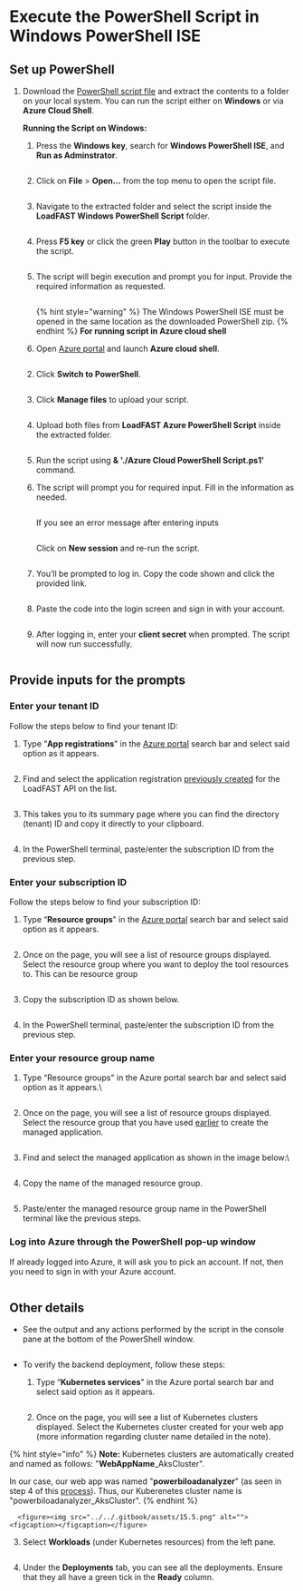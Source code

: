 # Execute the PowerShell Script in Windows PowerShell ISE

## Set up PowerShell

1. Download the [PowerShell script file](https://links.maqsoftware.com/3EdETrg) and extract the contents to a folder on your local system. You can run the script either on **Windows** or via **Azure Cloud Shell**.

    **Running the Script on Windows:**
    1. Press the **Windows key**, search for **Windows PowerShell ISE**, and **Run as Adminstrator**.

        <figure><img src="../../.gitbook/assets/power-shell-ise.png" alt=""><figcaption></figcaption></figure>

    2. Click on **File** > **Open...** from the top menu to open the script file.

        <figure><img src="../../.gitbook/assets/13.9.png" alt=""><figcaption></figcaption></figure>

    3. Navigate to the extracted folder and select the script inside the **LoadFAST Windows PowerShell Script** folder.&#x20;

        <figure><img src="../../.gitbook/assets/13.10.png" alt=""><figcaption></figcaption></figure>
    4. Press **F5 key** or click the green **Play** button in the toolbar to execute the script.&#x20;

        <figure><img src="../../.gitbook/assets/13.11 (1).png" alt=""><figcaption></figcaption></figure>
    5. The script will begin execution and prompt you for input. Provide the required information as requested.

        <figure><img src="../../.gitbook/assets/13.12 (1).png" alt=""><figcaption></figcaption></figure>

        {% hint style="warning" %}
        The Windows PowerShell ISE must be opened in the same location as the downloaded PowerShell zip.
        {% endhint %}    **For running script in Azure cloud shell**
    1. Open [Azure portal](https://portal.azure.com) and launch **Azure cloud shell**.

    <figure><img src="../../.gitbook/assets/open-cloud-shell.png" alt=""><figcaption></figcaption></figure>

    2. Click **Switch to PowerShell**.

    <figure><img src="../../.gitbook/assets/switch-to-ps.png" alt=""><figcaption></figcaption></figure>

    3. Click  **Manage files** to upload your script.

    <figure><img src="../../.gitbook/assets/manage-files-az.png" alt=""><figcaption></figcaption></figure>

    4. Upload both files from **LoadFAST Azure PowerShell Script** inside the extracted folder.

    <figure><img src="../../.gitbook/assets/upload-files.jpg" alt=""><figcaption></figcaption></figure>

    5. Run the script using **& './Azure Cloud PowerShell Script.ps1'** command.

    6. The script will prompt you for required input. Fill in the information as needed.

        <figure><img src="../../.gitbook/assets/13.12 (1).png" alt=""><figcaption></figcaption></figure>

        If you see an error message after entering inputs

        <figure><img src="../../.gitbook/assets/az-error.png" alt=""><figcaption></figcaption></figure>

        Click on **New session** and re-run the script.

        <figure><img src="../../.gitbook/assets/new-session.png" alt=""><figcaption></figcaption></figure>

    7. You’ll be prompted to log in. Copy the code shown and click the provided link.

        <figure><img src="../../.gitbook/assets/click-on-link.png" alt=""><figcaption></figcaption></figure>

    8. Paste the code into the login screen and sign in with your account.

        <figure><img src="../../.gitbook/assets/enter-code.png" alt=""><figcaption></figcaption></figure>

    9. After logging in, enter your **client secret** when prompted. The script will now run successfully.

        <figure><img src="../../.gitbook/assets/client-secret.png" alt=""><figcaption></figcaption></figure>

## Provide inputs for the prompts

### **Enter your tenant ID**

Follow the steps below to find your tenant ID:

1.  Type “**App registrations**" in the [Azure portal](https://portal.azure.com) search bar and select said option as it appears.&#x20;

    <figure><img src="../../.gitbook/assets/14.1.png" alt=""><figcaption></figcaption></figure>
2.  Find and select the application registration [previously created](https://maqsoftware.gitbook.io/pbi-load-analyzer-technical-documentation/setting-up/pre-deployment/create-an-app-registration-for-the-loadfast-api#create-an-app-registration) for the LoadFAST API on the list.&#x20;

    <figure><img src="../../.gitbook/assets/7.5.png" alt=""><figcaption></figcaption></figure>
3.  This takes you to its summary page where you can find the directory (tenant) ID and copy it directly to your clipboard.&#x20;

    <figure><img src="../../.gitbook/assets/13.13.png" alt=""><figcaption></figcaption></figure>
4. In the PowerShell terminal, paste/enter the subscription ID from the previous step.

### **Enter your subscription ID**

Follow the steps below to find your subscription ID:

1.  Type “**Resource groups**" in the [Azure portal](https://portal.azure.com) search bar and select said option as it appears.&#x20;

    <figure><img src="../../.gitbook/assets/14.2 (1).png" alt=""><figcaption></figcaption></figure>
2.  Once on the page, you will see a list of resource groups displayed. Select the resource group where you want to deploy the tool resources to. This can be resource group&#x20;

    <figure><img src="../../.gitbook/assets/14.7 (1).png" alt=""><figcaption></figcaption></figure>
3.  Copy the subscription ID as shown below.&#x20;

    <figure><img src="../../.gitbook/assets/13.14.png" alt=""><figcaption></figcaption></figure>
4. In the PowerShell terminal, paste/enter the subscription ID from the previous step.&#x20;

### **Enter your resource group name**

1.  Type “Resource groups" in the Azure portal search bar and select said option as it appears.\


    <figure><img src="../../.gitbook/assets/14.2 (1).png" alt=""><figcaption></figcaption></figure>
2.  Once on the page, you will see a list of resource groups displayed. Select the resource group that you have used [earlier](https://app.gitbook.com/o/y5GtRZWy1TmKHu51iTFD/s/3Am7TO0x29a6l1P0wMUg/setting-up/deployment/deploy-automatically-via-azure-marketplace#create-a-managed-application) to create the managed application.&#x20;

    <figure><img src="../../.gitbook/assets/14.7 (1).png" alt=""><figcaption></figcaption></figure>
3.  Find and select the managed application as shown in the image below:\


    <figure><img src="../../.gitbook/assets/14.3.png" alt=""><figcaption></figcaption></figure>
4. Copy the name of the managed resource group.

<figure><img src="../../.gitbook/assets/14.8.png" alt=""><figcaption></figcaption></figure>

5. Paste/enter the managed resource group name in the PowerShell terminal like the previous steps.

### **Log into Azure through the PowerShell pop-up window**

If already logged into Azure, it will ask you to pick an account. If not, then you need to sign in with your Azure account.&#x20;

<figure><img src="../../.gitbook/assets/13.16.png" alt=""><figcaption></figcaption></figure>

## Other details

*   See the output and any actions performed by the script in the console pane at the bottom of the PowerShell window.&#x20;

    <figure><img src="../../.gitbook/assets/13.17.png" alt=""><figcaption></figcaption></figure>
* To verify the backend deployment, follow these steps:
  1.  Type “**Kubernetes services**" in the Azure portal search bar and select said option as it appears.&#x20;

      <figure><img src="../../.gitbook/assets/15.1 (1).png" alt=""><figcaption></figcaption></figure>
  2.  Once on the page, you will see a list of Kubernetes clusters displayed. Select the Kubernetes cluster created for your web app (more information regarding cluster name detailed in the note).

{% hint style="info" %}
**Note:** Kubernetes clusters are automatically created and named as follows: "**WebAppName**\_AksCluster".&#x20;

In our case, our web app was named "**powerbiloadanalyzer**" (as seen in step 4 of this [process](https://maqsoftware.gitbook.io/pbi-load-analyzer-technical-documentation/setting-up/deployment/deploy-automatically-via-azure-marketplace#create-a-managed-application)). Thus, our Kuberenetes cluster name is "powerbiloadanalyzer\_AksCluster".&#x20;
{% endhint %}

      <figure><img src="../../.gitbook/assets/15.5.png" alt=""><figcaption></figcaption></figure>
  3.  Select **Workloads** (under Kubernetes resources) from the left pane.&#x20;

      <figure><img src="../../.gitbook/assets/15.2 (1).png" alt=""><figcaption></figcaption></figure>
  4.  Under the **Deployments** tab, you can see all the deployments. Ensure that they all have a green tick in the **Ready** column.&#x20;

      <figure><img src="../../.gitbook/assets/13.18.png" alt=""><figcaption></figcaption></figure>
